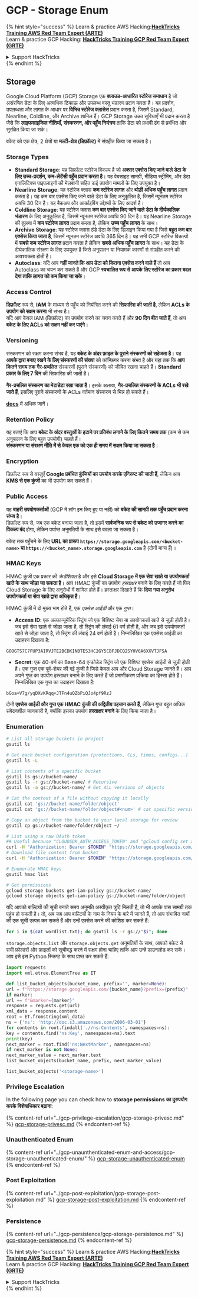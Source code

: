 # GCP - Storage Enum

{% hint style="success" %}
Learn & practice AWS Hacking:<img src="../../../.gitbook/assets/image (1).png" alt="" data-size="line">[**HackTricks Training AWS Red Team Expert (ARTE)**](https://training.hacktricks.xyz/courses/arte)<img src="../../../.gitbook/assets/image (1).png" alt="" data-size="line">\
Learn & practice GCP Hacking: <img src="../../../.gitbook/assets/image (2).png" alt="" data-size="line">[**HackTricks Training GCP Red Team Expert (GRTE)**<img src="../../../.gitbook/assets/image (2).png" alt="" data-size="line">](https://training.hacktricks.xyz/courses/grte)

<details>

<summary>Support HackTricks</summary>

* Check the [**subscription plans**](https://github.com/sponsors/carlospolop)!
* **Join the** 💬 [**Discord group**](https://discord.gg/hRep4RUj7f) or the [**telegram group**](https://t.me/peass) or **follow** us on **Twitter** 🐦 [**@hacktricks\_live**](https://twitter.com/hacktricks\_live)**.**
* **Share hacking tricks by submitting PRs to the** [**HackTricks**](https://github.com/carlospolop/hacktricks) and [**HackTricks Cloud**](https://github.com/carlospolop/hacktricks-cloud) github repos.

</details>
{% endhint %}

## Storage

Google Cloud Platform (GCP) Storage एक **क्लाउड-आधारित स्टोरेज समाधान** है जो असंरचित डेटा के लिए अत्यधिक टिकाऊ और उपलब्ध वस्तु भंडारण प्रदान करता है। यह प्रदर्शन, उपलब्धता और लागत के आधार पर **विभिन्न स्टोरेज क्लासेस** प्रदान करता है, जिसमें Standard, Nearline, Coldline, और Archive शामिल हैं। GCP Storage उन्नत सुविधाएँ भी प्रदान करता है जैसे कि **लाइफसाइकिल नीतियाँ, संस्करणन, और पहुँच नियंत्रण** ताकि डेटा को प्रभावी ढंग से प्रबंधित और सुरक्षित किया जा सके।

बकेट को एक क्षेत्र, 2 क्षेत्रों या **मल्टी-क्षेत्र (डिफ़ॉल्ट)** में संग्रहीत किया जा सकता है।

### Storage Types

* **Standard Storage**: यह डिफ़ॉल्ट स्टोरेज विकल्प है जो **अक्सर एक्सेस किए जाने वाले डेटा के लिए उच्च-प्रदर्शन, कम-लेटेंसी पहुँच प्रदान करता है**। यह वेबसाइट सामग्री, मीडिया स्ट्रीमिंग, और डेटा एनालिटिक्स पाइपलाइनों की मेज़बानी सहित कई उपयोग मामलों के लिए उपयुक्त है।
* **Nearline Storage**: यह स्टोरेज क्लास **कम स्टोरेज लागत** और **थोड़ी अधिक पहुँच लागत** प्रदान करता है। यह कम बार एक्सेस किए जाने वाले डेटा के लिए अनुकूलित है, जिसमें न्यूनतम स्टोरेज अवधि 30 दिन है। यह बैकअप और आर्काइविंग उद्देश्यों के लिए आदर्श है।
* **Coldline Storage**: यह स्टोरेज क्लास **कम बार एक्सेस किए जाने वाले डेटा के दीर्घकालिक भंडारण** के लिए अनुकूलित है, जिसमें न्यूनतम स्टोरेज अवधि 90 दिन है। यह Nearline Storage की तुलना में **कम स्टोरेज लागत** प्रदान करता है, लेकिन **उच्च पहुँच लागत** के साथ।
* **Archive Storage**: यह स्टोरेज क्लास ठंडे डेटा के लिए डिज़ाइन किया गया है जिसे **बहुत कम बार एक्सेस किया जाता है**, जिसमें न्यूनतम स्टोरेज अवधि 365 दिन है। यह सभी GCP स्टोरेज विकल्पों में **सबसे कम स्टोरेज लागत** प्रदान करता है लेकिन **सबसे अधिक पहुँच लागत** के साथ। यह डेटा के दीर्घकालिक संरक्षण के लिए उपयुक्त है जिसे अनुपालन या नियामक कारणों से संग्रहीत करने की आवश्यकता होती है।
* **Autoclass**: यदि आप **नहीं जानते कि आप डेटा को कितना एक्सेस करने वाले हैं** तो आप Autoclass का चयन कर सकते हैं और GCP **स्वचालित रूप से आपके लिए स्टोरेज का प्रकार बदल देगा ताकि लागत को कम किया जा सके**।

### Access Control

**डिफ़ॉल्ट** रूप से, **IAM** के माध्यम से पहुँच को नियंत्रित करने की **सिफारिश की जाती है**, लेकिन **ACLs के उपयोग को सक्षम करना** भी संभव है।\
यदि आप केवल IAM (डिफ़ॉल्ट) का उपयोग करने का चयन करते हैं और **90 दिन बीत जाते हैं**, तो आप **बकेट के लिए ACLs को सक्षम नहीं कर पाएंगे**।

### Versioning

संस्करणन को सक्षम करना संभव है, यह **बकेट के अंदर फ़ाइल के पुराने संस्करणों को सहेजता है**। यह **आपके द्वारा बनाए रखने के लिए संस्करणों की संख्या** को कॉन्फ़िगर करना संभव है और यहां तक कि **आप कितने समय तक** **गैर-प्रचलित** संस्करणों (पुराने संस्करणों) को जीवित रखना चाहते हैं। **Standard प्रकार के लिए 7 दिन** की सिफारिश की जाती है।

**गैर-प्रचलित संस्करण का मेटाडेटा रखा जाता है**। इसके अलावा, **गैर-प्रचलित संस्करणों के ACLs भी रखे जाते हैं**, इसलिए पुराने संस्करणों के ACLs वर्तमान संस्करण से भिन्न हो सकते हैं।

[**docs**](https://cloud.google.com/storage/docs/object-versioning) में अधिक जानें।

### Retention Policy

यह बताएं कि आप **बकेट के अंदर वस्तुओं के हटाने पर प्रतिबंध लगाने के लिए कितने समय तक** (कम से कम अनुपालन के लिए बहुत उपयोगी) चाहते हैं।\
**संस्करणन या संरक्षण नीति में से केवल एक को एक ही समय में सक्षम किया जा सकता है**।

### Encryption

डिफ़ॉल्ट रूप से वस्तुएँ **Google प्रबंधित कुंजियों का उपयोग करके एन्क्रिप्ट की जाती हैं**, लेकिन आप **KMS से एक कुंजी** का भी उपयोग कर सकते हैं।

### Public Access

यह **बाहरी उपयोगकर्ताओं** (GCP में लॉग इन किए हुए या नहीं) को **बकेट की सामग्री तक पहुँच प्रदान करना संभव है**।\
डिफ़ॉल्ट रूप से, जब एक बकेट बनाया जाता है, तो इसमें **सार्वजनिक रूप से बकेट को उजागर करने का विकल्प बंद** होगा, लेकिन पर्याप्त अनुमतियों के साथ इसे बदला जा सकता है।

बकेट तक पहुँचने के लिए **URL का प्रारूप** **`https://storage.googleapis.com/<bucket-name>` या `https://<bucket_name>.storage.googleapis.com`** है (दोनों मान्य हैं)।

### HMAC Keys

HMAC कुंजी एक प्रकार की _क्रेडेंशियल_ है और इसे **Cloud Storage में एक सेवा खाते या उपयोगकर्ता खाते के साथ जोड़ा जा सकता है**। आप HMAC कुंजी का उपयोग _हस्ताक्षर_ बनाने के लिए करते हैं जो फिर Cloud Storage के लिए अनुरोधों में शामिल होते हैं। हस्ताक्षर दिखाते हैं कि **दिया गया अनुरोध उपयोगकर्ता या सेवा खाते द्वारा अधिकृत है**।

HMAC कुंजी में दो मुख्य भाग होते हैं, एक _एक्सेस आईडी_ और एक _गुप्त_।

*   **Access ID**: एक अल्फ़ान्यूमेरिक स्ट्रिंग जो एक विशिष्ट सेवा या उपयोगकर्ता खाते से जुड़ी होती है। जब इसे सेवा खाते से जोड़ा जाता है, तो स्ट्रिंग की लंबाई 61 वर्ण होती है, और जब इसे उपयोगकर्ता खाते से जोड़ा जाता है, तो स्ट्रिंग की लंबाई 24 वर्ण होती है। निम्नलिखित एक एक्सेस आईडी का उदाहरण दिखाता है:

`GOOGTS7C7FUP3AIRVJTE2BCDKINBTES3HC2GY5CBFJDCQ2SYHV6A6XXVTJFSA`
*   **Secret**: एक 40-वर्ण का Base-64 एन्कोडेड स्ट्रिंग जो एक विशिष्ट एक्सेस आईडी से जुड़ी होती है। एक गुप्त एक पूर्व-शेयर की गई कुंजी है जिसे केवल आप और Cloud Storage जानते हैं। आप अपने गुप्त का उपयोग हस्ताक्षर बनाने के लिए करते हैं जो प्रमाणीकरण प्रक्रिया का हिस्सा होते हैं। निम्नलिखित एक गुप्त का उदाहरण दिखाता है:

`bGoa+V7g/yqDXvKRqq+JTFn4uQZbPiQJo4pf9RzJ`

दोनों **एक्सेस आईडी और गुप्त एक HMAC कुंजी की अद्वितीय पहचान करते हैं**, लेकिन गुप्त बहुत अधिक संवेदनशील जानकारी है, क्योंकि इसका उपयोग **हस्ताक्षर बनाने** के लिए किया जाता है।

### Enumeration
```bash
# List all storage buckets in project
gsutil ls

# Get each bucket configuration (protections, CLs, times, configs...)
gsutil ls -L

# List contents of a specific bucket
gsutil ls gs://bucket-name/
gsutil ls -r gs://bucket-name/ # Recursive
gsutil ls -a gs://bucket-name/ # Get ALL versions of objects

# Cat the context of a file without copying it locally
gsutil cat 'gs://bucket-name/folder/object'
gsutil cat 'gs://bucket-name/folder/object#<num>' # cat specific version

# Copy an object from the bucket to your local storage for review
gsutil cp gs://bucket-name/folder/object ~/

# List using a raw OAuth token
## Useful because "CLOUDSDK_AUTH_ACCESS_TOKEN" and "gcloud config set auth/access_token_file" doesn't work with gsutil
curl -H "Authorization: Bearer $TOKEN" "https://storage.googleapis.com/storage/v1/b/<storage-name>/o"
# Download file content from bucket
curl -H "Authorization: Bearer $TOKEN" "https://storage.googleapis.com/storage/v1/b/supportstorage-58249/o/flag.txt?alt=media" --output -

# Enumerate HMAC keys
gsutil hmac list

# Get permissions
gcloud storage buckets get-iam-policy gs://bucket-name/
gcloud storage objects get-iam-policy gs://bucket-name/folder/object
```
यदि आपको बाल्टियों की सूची बनाते समय अनुमति अस्वीकृत त्रुटि मिलती है, तो भी आपके पास सामग्री तक पहुंच हो सकती है। तो, अब जब आप बाल्टियों के नाम के नियम के बारे में जानते हैं, तो आप संभावित नामों की एक सूची उत्पन्न कर सकते हैं और उन्हें एक्सेस करने की कोशिश कर सकते हैं:
```bash
for i in $(cat wordlist.txt); do gsutil ls -r gs://"$i"; done
```
`storage.objects.list` और `storage.objects.get` अनुमतियों के साथ, आपको बकेट से सभी फ़ोल्डरों और फ़ाइलों को सूचीबद्ध करने में सक्षम होना चाहिए ताकि आप उन्हें डाउनलोड कर सकें। आप इसे इस Python स्क्रिप्ट के साथ प्राप्त कर सकते हैं:
```python
import requests
import xml.etree.ElementTree as ET

def list_bucket_objects(bucket_name, prefix='', marker=None):
url = f"https://storage.googleapis.com/{bucket_name}?prefix={prefix}"
if marker:
url += f"&marker={marker}"
response = requests.get(url)
xml_data = response.content
root = ET.fromstring(xml_data)
ns = {'ns': 'http://doc.s3.amazonaws.com/2006-03-01'}
for contents in root.findall('.//ns:Contents', namespaces=ns):
key = contents.find('ns:Key', namespaces=ns).text
print(key)
next_marker = root.find('ns:NextMarker', namespaces=ns)
if next_marker is not None:
next_marker_value = next_marker.text
list_bucket_objects(bucket_name, prefix, next_marker_value)

list_bucket_objects('<storage-name>')
```
### Privilege Escalation

In the following page you can check how to **storage permissions का दुरुपयोग करके विशेषाधिकार बढ़ाना**:

{% content-ref url="../gcp-privilege-escalation/gcp-storage-privesc.md" %}
[gcp-storage-privesc.md](../gcp-privilege-escalation/gcp-storage-privesc.md)
{% endcontent-ref %}

### Unauthenticated Enum

{% content-ref url="../gcp-unaunthenticated-enum-and-access/gcp-storage-unauthenticated-enum/" %}
[gcp-storage-unauthenticated-enum](../gcp-unaunthenticated-enum-and-access/gcp-storage-unauthenticated-enum/)
{% endcontent-ref %}

### Post Exploitation

{% content-ref url="../gcp-post-exploitation/gcp-storage-post-exploitation.md" %}
[gcp-storage-post-exploitation.md](../gcp-post-exploitation/gcp-storage-post-exploitation.md)
{% endcontent-ref %}

### Persistence

{% content-ref url="../gcp-persistence/gcp-storage-persistence.md" %}
[gcp-storage-persistence.md](../gcp-persistence/gcp-storage-persistence.md)
{% endcontent-ref %}

{% hint style="success" %}
Learn & practice AWS Hacking:<img src="../../../.gitbook/assets/image (1).png" alt="" data-size="line">[**HackTricks Training AWS Red Team Expert (ARTE)**](https://training.hacktricks.xyz/courses/arte)<img src="../../../.gitbook/assets/image (1).png" alt="" data-size="line">\
Learn & practice GCP Hacking: <img src="../../../.gitbook/assets/image (2).png" alt="" data-size="line">[**HackTricks Training GCP Red Team Expert (GRTE)**<img src="../../../.gitbook/assets/image (2).png" alt="" data-size="line">](https://training.hacktricks.xyz/courses/grte)

<details>

<summary>Support HackTricks</summary>

* Check the [**subscription plans**](https://github.com/sponsors/carlospolop)!
* **Join the** 💬 [**Discord group**](https://discord.gg/hRep4RUj7f) or the [**telegram group**](https://t.me/peass) or **follow** us on **Twitter** 🐦 [**@hacktricks\_live**](https://twitter.com/hacktricks\_live)**.**
* **Share hacking tricks by submitting PRs to the** [**HackTricks**](https://github.com/carlospolop/hacktricks) and [**HackTricks Cloud**](https://github.com/carlospolop/hacktricks-cloud) github repos.

</details>
{% endhint %}
